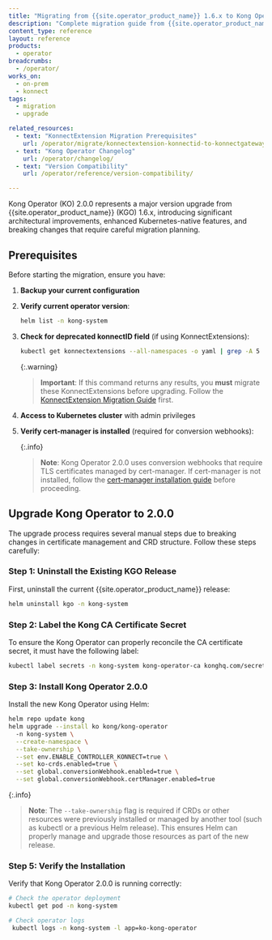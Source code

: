 ```yaml
---
title: "Migrating from {{site.operator_product_name}} 1.6.x to Kong Operator 2.0.0"
description: "Complete migration guide from {{site.operator_product_name}} (KGO) 1.6.x to Kong Operator (KO) 2.0.0."
content_type: reference
layout: reference
products:
  - operator
breadcrumbs:
  - /operator/
works_on:
  - on-prem
  - konnect
tags:
  - migration
  - upgrade

related_resources:
  - text: "KonnectExtension Migration Prerequisites"
    url: /operator/migrate/konnectextension-konnectid-to-konnectgatewaycontrolplane/
  - text: "Kong Operator Changelog"
    url: /operator/changelog/
  - text: "Version Compatibility"
    url: /operator/reference/version-compatibility/

---
```


Kong Operator (KO) 2.0.0 represents a major version upgrade from {{site.operator_product_name}} (KGO) 1.6.x, introducing significant architectural improvements, enhanced Kubernetes-native features, and breaking changes that require careful migration planning.

## Prerequisites

Before starting the migration, ensure you have:

1. **Backup your current configuration**

2. **Verify current operator version**:
   ```bash
   helm list -n kong-system
   ```

3. **Check for deprecated konnectID field** (if using KonnectExtensions):
   ```bash
   kubectl get konnectextensions --all-namespaces -o yaml | grep -A 5 -B 5 konnectID
   ```
   
   {:.warning}
   > **Important**: If this command returns any results, you **must** migrate these KonnectExtensions before upgrading. Follow the [KonnectExtension Migration Guide](/operator/migrate/konnectextension-konnectid-to-konnectgatewaycontrolplane/) first.

4. **Access to Kubernetes cluster** with admin privileges

5. **Verify cert-manager is installed** (required for conversion webhooks):
   
   {:.info}
   > **Note**: Kong Operator 2.0.0 uses conversion webhooks that require TLS certificates managed by cert-manager. If cert-manager is not installed, follow the [cert-manager installation guide](https://cert-manager.io/docs/installation/) before proceeding. 

## Upgrade Kong Operator to 2.0.0

The upgrade process requires several manual steps due to breaking changes in certificate management and CRD structure. Follow these steps carefully:

### Step 1: Uninstall the Existing KGO Release

First, uninstall the current {{site.operator_product_name}} release:

```bash
helm uninstall kgo -n kong-system
```

### Step 2: Label the Kong CA Certificate Secret

To ensure the Kong Operator can properly reconcile the CA certificate secret, it must have the following label:

```bash
kubectl label secrets -n kong-system kong-operator-ca konghq.com/secret=true
```

### Step 3: Install Kong Operator 2.0.0

Install the new Kong Operator using Helm:

```bash
helm repo update kong
helm upgrade --install ko kong/kong-operator 
  -n kong-system \
  --create-namespace \
  --take-ownership \
  --set env.ENABLE_CONTROLLER_KONNECT=true \
  --set ko-crds.enabled=true \
  --set global.conversionWebhook.enabled=true \
  --set global.conversionWebhook.certManager.enabled=true 

```

{:.info}
> **Note**: The `--take-ownership` flag is required if CRDs or other resources were previously installed or managed by another tool (such as kubectl or a previous Helm release). This ensures Helm can properly manage and upgrade those resources as part of the new release.

### Step 5: Verify the Installation

Verify that Kong Operator 2.0.0 is running correctly:

```bash
# Check the operator deployment
kubectl get pod -n kong-system

# Check operator logs
 kubectl logs -n kong-system -l app=ko-kong-operator
```

